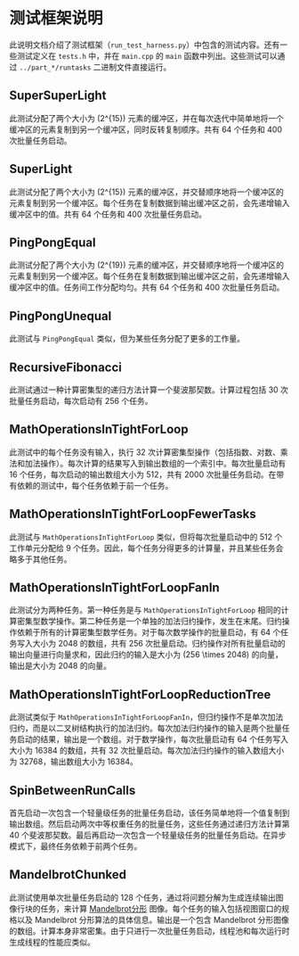 # 测试框架说明 #

此说明文档介绍了测试框架（`run_test_harness.py`）中包含的测试内容。还有一些测试定义在 `tests.h` 中，并在 `main.cpp` 的 `main` 函数中列出。这些测试可以通过 `../part_*/runtasks` 二进制文件直接运行。

## SuperSuperLight ##
此测试分配了两个大小为 \(2^{15}\) 元素的缓冲区，并在每次迭代中简单地将一个缓冲区的元素复制到另一个缓冲区，同时反转复制顺序。共有 64 个任务和 400 次批量任务启动。

## SuperLight ##
此测试分配了两个大小为 \(2^{15}\) 元素的缓冲区，并交替顺序地将一个缓冲区的元素复制到另一个缓冲区。每个任务在复制数据到输出缓冲区之前，会先递增输入缓冲区中的值。共有 64 个任务和 400 次批量任务启动。

## PingPongEqual ##
此测试分配了两个大小为 \(2^{19}\) 元素的缓冲区，并交替顺序地将一个缓冲区的元素复制到另一个缓冲区。每个任务在复制数据到输出缓冲区之前，会先递增输入缓冲区中的值。任务间工作分配均匀。共有 64 个任务和 400 次批量任务启动。

## PingPongUnequal ##
此测试与 `PingPongEqual` 类似，但为某些任务分配了更多的工作量。

## RecursiveFibonacci ##
此测试通过一种计算密集型的递归方法计算一个斐波那契数。计算过程包括 30 次批量任务启动，每次启动有 256 个任务。

## MathOperationsInTightForLoop ##
此测试中的每个任务没有输入，执行 32 次计算密集型操作（包括指数、对数、乘法和加法操作）。每次计算的结果写入到输出数组的一个索引中。每次批量启动有 16 个任务，每次启动的输出数组大小为 512，共有 2000 次批量任务启动。在带有依赖的测试中，每个任务依赖于前一个任务。

## MathOperationsInTightForLoopFewerTasks ##
此测试与 `MathOperationsInTightForLoop` 类似，但将每次批量启动中的 512 个工作单元分配给 9 个任务。因此，每个任务分得更多的计算量，并且某些任务会略多于其他任务。

## MathOperationsInTightForLoopFanIn ##
此测试分为两种任务。第一种任务是与 `MathOperationsInTightForLoop` 相同的计算密集型数学操作。第二种任务是一个单独的加法归约操作，发生在末尾。归约操作依赖于所有的计算密集型数学任务。对于每次数学操作的批量启动，有 64 个任务写入大小为 2048 的数组，共有 256 次批量启动。归约操作对所有批量启动的输出向量进行向量求和，因此归约的输入是大小为 \(256 \times 2048\) 的向量，输出是大小为 2048 的向量。

## MathOperationsInTightForLoopReductionTree ##
此测试类似于 `MathOperationsInTightForLoopFanIn`，但归约操作不是单次加法归约，而是以二叉树结构执行的加法归约。每次加法归约操作的输入是两个批量任务启动的结果，输出是一个数组。对于数学操作，每次批量启动有 64 个任务写入大小为 16384 的数组，共有 32 次批量启动。每次加法归约操作的输入数组大小为 32768，输出数组大小为 16384。

## SpinBetweenRunCalls ##
首先启动一次包含一个轻量级任务的批量任务启动，该任务简单地将一个值复制到输出数组。然后启动两次中等权重任务的批量任务，这些任务通过递归方法计算第 40 个斐波那契数。最后再启动一次包含一个轻量级任务的批量任务启动。在异步模式下，最终任务依赖于前两个任务。

## MandelbrotChunked ##
此测试使用单次批量任务启动的 128 个任务，通过将问题分解为生成连续输出图像行块的任务，来计算 [Mandelbrot分形](https://en.wikipedia.org/wiki/Mandelbrot_set) 图像。每个任务的输入包括视图窗口的规格以及 Mandelbrot 分形算法的具体信息。输出是一个包含 Mandelbrot 分形图像的数组。计算本身非常密集。由于只进行一次批量任务启动，线程池和每次运行时生成线程的性能应类似。